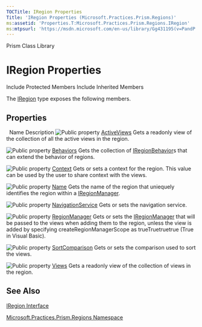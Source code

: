```yaml
---
TOCTitle: IRegion Properties
Title: 'IRegion Properties (Microsoft.Practices.Prism.Regions)'
ms:assetid: 'Properties.T:Microsoft.Practices.Prism.Regions.IRegion'
ms:mtpsurl: 'https://msdn.microsoft.com/en-us/library/Gg431195(v=PandP.50)'
---
```


Prism Class Library

IRegion Properties
==================

Include Protected Members
Include Inherited Members

The [IRegion](https://msdn.microsoft.com/t:microsoft.practices.prism.regions.iregion) type exposes the following members.

Properties
----------

<span id="propertyTableToggle"></span>
 
Name
Description
![](https://msdn.microsoft.com/en-us/Gg431195.pubproperty(en-us,PandP.50).gif "Public property")
[ActiveViews](https://msdn.microsoft.com/p:microsoft.practices.prism.regions.iregion.activeviews)
Gets a readonly view of the collection of all the active views in the region.

![](https://msdn.microsoft.com/en-us/Gg431195.pubproperty(en-us,PandP.50).gif "Public property")
[Behaviors](https://msdn.microsoft.com/p:microsoft.practices.prism.regions.iregion.behaviors)
Gets the collection of [IRegionBehavior](https://msdn.microsoft.com/t:microsoft.practices.prism.regions.iregionbehavior)s that can extend the behavior of regions.

![](https://msdn.microsoft.com/en-us/Gg431195.pubproperty(en-us,PandP.50).gif "Public property")
[Context](https://msdn.microsoft.com/p:microsoft.practices.prism.regions.iregion.context)
Gets or sets a context for the region. This value can be used by the user to share context with the views.

![](https://msdn.microsoft.com/en-us/Gg431195.pubproperty(en-us,PandP.50).gif "Public property")
[Name](https://msdn.microsoft.com/p:microsoft.practices.prism.regions.iregion.name)
Gets the name of the region that uniequely identifies the region within a [IRegionManager](https://msdn.microsoft.com/t:microsoft.practices.prism.regions.iregionmanager).

![](https://msdn.microsoft.com/en-us/Gg431195.pubproperty(en-us,PandP.50).gif "Public property")
[NavigationService](https://msdn.microsoft.com/p:microsoft.practices.prism.regions.iregion.navigationservice)
Gets or sets the navigation service.

![](https://msdn.microsoft.com/en-us/Gg431195.pubproperty(en-us,PandP.50).gif "Public property")
[RegionManager](https://msdn.microsoft.com/p:microsoft.practices.prism.regions.iregion.regionmanager)
Gets or sets the [IRegionManager](https://msdn.microsoft.com/t:microsoft.practices.prism.regions.iregionmanager) that will be passed to the views when adding them to the region, unless the view is added by specifying createRegionManagerScope as trueTruetruetrue (True in Visual Basic).

![](https://msdn.microsoft.com/en-us/Gg431195.pubproperty(en-us,PandP.50).gif "Public property")
[SortComparison](https://msdn.microsoft.com/p:microsoft.practices.prism.regions.iregion.sortcomparison)
Gets or sets the comparison used to sort the views.

![](https://msdn.microsoft.com/en-us/Gg431195.pubproperty(en-us,PandP.50).gif "Public property")
[Views](https://msdn.microsoft.com/p:microsoft.practices.prism.regions.iregion.views)
Gets a readonly view of the collection of views in the region.

See Also
--------

<span id="seeAlsoToggle"></span>
[IRegion Interface](https://msdn.microsoft.com/t:microsoft.practices.prism.regions.iregion)

[Microsoft.Practices.Prism.Regions Namespace](https://msdn.microsoft.com/n:microsoft.practices.prism.regions)
